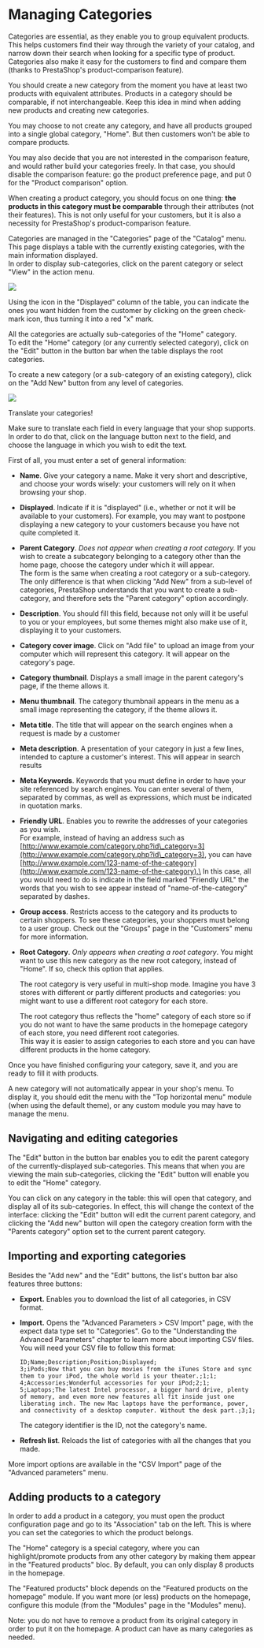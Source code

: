 # Managing Categories

Categories are essential, as they enable you to group equivalent products. This helps customers find their way through the variety of your catalog, and narrow down their search when looking for a specific type of product. Categories also make it easy for the customers to find and compare them (thanks to PrestaShop's product-comparison feature).

You should create a new category from the moment you have at least two products with equivalent attributes. Products in a category should be comparable, if not interchangeable. Keep this idea in mind when adding new products and creating new categories.

You may choose to not create any category, and have all products grouped into a single global category, "Home". But then customers won't be able to compare products.

You may also decide that you are not interested in the comparison feature, and would rather build your categories freely. In that case, you should disable the comparison feature: go the product preference page, and put 0 for the "Product comparison" option.

When creating a product category, you should focus on one thing: **the products in this category must be comparable** through their attributes (not their features). This is not only useful for your customers, but it is also a necessity for PrestaShop's product-comparison feature.

Categories are managed in the "Categories" page of the "Catalog" menu. This page displays a table with the currently existing categories, with the main information displayed.\
In order to display sub-categories, click on the parent category or select "View" in the action menu.

![](<../../../.gitbook/assets/23038551 (1).png>)

Using the icon in the "Displayed" column of the table, you can indicate the ones you want hidden from the customer by clicking on the green check-mark icon, thus turning it into a red "x" mark.

All the categories are actually sub-categories of the "Home" category.\
To edit the "Home" category (or any currently selected category), click on the "Edit" button in the button bar when the table displays the root categories.

To create a new category (or a sub-category of an existing category), click on the "Add New" button from any level of categories.

![](<../../../.gitbook/assets/23038553 (1).png>)

Translate your categories!

Make sure to translate each field in every language that your shop supports. In order to do that, click on the language button next to the field, and choose the language in which you wish to edit the text.

First of all, you must enter a set of general information:

* **Name**. Give your category a name. Make it very short and descriptive, and choose your words wisely: your customers will rely on it when browsing your shop.
* **Displayed**. Indicate if it is "displayed" (i.e., whether or not it will be available to your customers). For example, you may want to postpone displaying a new category to your customers because you have not quite completed it.
* **Parent Category**. _Does not appear when creating a root category._ If you wish to create a subcategory belonging to a category other than the home page, choose the category under which it will appear.\
  The form is the same when creating a root category or a sub-category. The only difference is that when clicking "Add New" from a sub-level of categories, PrestaShop understands that you want to create a sub-category, and therefore sets the "Parent category" option accordingly.
* **Description**. You should fill this field, because not only will it be useful to you or your employees, but some themes might also make use of it, displaying it to your customers.
* **Category cover image**. Click on "Add file" to upload an image from your computer which will represent this category. It will appear on the category's page.
* **Category thumbnail**. Displays a small image in the parent category's page, if the theme allows it.
* **Menu thumbnail**. The category thumbnail appears in the menu as a small image representing the category, if the theme allows it.
* **Meta title**. The title that will appear on the search engines when a request is made by a customer
* **Meta description**. A presentation of your category in just a few lines, intended to capture a customer's interest. This will appear in search results
* **Meta Keywords**. Keywords that you must define in order to have your site referenced by search engines. You can enter several of them, separated by commas, as well as expressions, which must be indicated in quotation marks.
* **Friendly URL**. Enables you to rewrite the addresses of your categories as you wish.\
  For example, instead of having an address such as [http://www.example.com/category.php?id\_category=3](http://www.example.com/category.php?id\_category=3), you can have [http://www.example.com/123-name-of-the-category](http://www.example.com/123-name-of-the-category).\
  In this case, all you would need to do is indicate in the field marked "Friendly URL" the words that you wish to see appear instead of "name-of-the-category" separated by dashes.
* **Group access**. Restricts access to the category and its products to certain shoppers. To see these categories, your shoppers must belong to a user group. Check out the "Groups" page in the "Customers" menu for more information.
*   **Root Category**. _Only appears when creating a root category_. You might want to use this new category as the new root category, instead of "Home". If so, check this option that applies.

    The root category is very useful in multi-shop mode. Imagine you have 3 stores with different or partly different products and categories: you might want to use a different root category for each store.

    The root category thus reflects the "home" category of each store so if you do not want to have the same products in the homepage category of each store, you need different root categories.\
    This way it is easier to assign categories to each store and you can have different products in the home category.

Once you have finished configuring your category, save it, and you are ready to fill it with products.

A new category will not automatically appear in your shop's menu. To display it, you should edit the menu with the "Top horizontal menu" module (when using the default theme), or any custom module you may have to manage the menu.

## Navigating and editing categories <a href="#managingcategories-navigatingandeditingcategories" id="managingcategories-navigatingandeditingcategories"></a>

The "Edit" button in the button bar enables you to edit the parent category of the currently-displayed sub-categories. This means that when you are viewing the main sub-categories, clicking the "Edit" button will enable you to edit the "Home" category.

You can click on any category in the table: this will open that category, and display all of its sub-categories. In effect, this will change the context of the interface: clicking the "Edit" button will edit the current parent category, and clicking the "Add new" button will open the category creation form with the "Parents category" option set to the current parent category.

## Importing and exporting categories <a href="#managingcategories-importingandexportingcategories" id="managingcategories-importingandexportingcategories"></a>

Besides the "Add new" and the "Edit" buttons, the list's button bar also features three buttons:

* **Export.** Enables you to download the list of all categories, in CSV format.
*   **Import.** Opens the "Advanced Parameters > CSV Import" page, with the expect data type set to "Categories". Go to the "Understanding the Advanced Parameters" chapter to learn more about importing CSV files.\
    You will need your CSV file to follow this format:

    ```
    ID;Name;Description;Position;Displayed;
    3;iPods;Now that you can buy movies from the iTunes Store and sync them to your iPod, the whole world is your theater.;1;1;
    4;Accessories;Wonderful accessories for your iPod;2;1;
    5;Laptops;The latest Intel processor, a bigger hard drive, plenty of memory, and even more new features all fit inside just one liberating inch. The new Mac laptops have the performance, power, and connectivity of a desktop computer. Without the desk part.;3;1;
    ```

    The category identifier is the ID, not the category's name.
* **Refresh list**. Reloads the list of categories with all the changes that you made.

More import options are available in the "CSV Import" page of the "Advanced parameters" menu.

## Adding products to a category <a href="#managingcategories-addingproductstoacategory" id="managingcategories-addingproductstoacategory"></a>

In order to add a product in a category, you must open the product configuration page and go to its "Association" tab on the left. This is where you can set the categories to which the product belongs.

The "Home" category is a special category, where you can highlight/promote products from any other category by making them appear in the "Featured products" bloc. By default, you can only display 8 products in the homepage.

The "Featured products" block depends on the "Featured products on the homepage" module. If you want more (or less) products on the homepage, configure this module (from the "Modules" page in the "Modules" menu).

Note: you do not have to remove a product from its original category in order to put it on the homepage. A product can have as many categories as needed.
